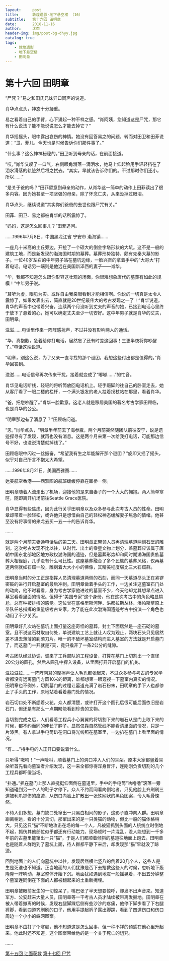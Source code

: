 ```yaml
---
layout:     post
title:      敦煌遗影·地下悬空楼 （16）
subtitle:   第十六回 田明章
date:       2018-11-16
author:     沐杰
header-img: img/post-bg-dhyy.jpg
catalog: true
tags:
    - 敦煌遗影
    - 地下悬空楼
    - 田明章
---
```

# 第十六回 田明章

“尸咒？”易之和田氏兄妹异口同声的说道。

肖华点点头，神态十分凝重。

易之看着自己的手臂，心下涌起一种不祥之感。“肖阿姨，您知道这是尸咒，那它有什么说法？能不能说说怎么才能去掉它？”

肖华摇摇头，眼中露出哀伤的神情。她没有回答易之的问题，转而对田卫和田菲说道：“卫，菲儿，今天也是时候告诉你们那件事了。”

“什么事？这么神神秘秘的。”田卫听到母亲的话，在前面接道。

“哎，”肖华又叹了一口气，右侧眼角滑落一滴泪水，她马上仰起脸用手轻轻挡在了泪水滑落的轨迹然后将之拭去。“其实，早就该告诉你们的。不过那时你们还小，所以……”

“是关于爸的吗？”田菲留意到母亲的动作，从肖华这一简单的动作上田菲读出了很多内容。因为她甚至一项坚强的母亲，除了怀念亡夫，从来没掉过眼泪。

肖华点头，继续说道“其实你们爸爸的去世也跟尸咒有关。”

田菲、田卫、易之都被肖华的话所震惊了。

“妈妈，这是怎么回事儿？”田菲追问。

……1996年7月8日，中国黑龙江省 宁安市 渤海镇……

一座几十米高的土丘旁边，开挖了一个硕大的倒金字塔形状的大坑。这不是一般的建筑工地，而是新发现的渤海国时期的墓葬。墓葬形势独特，颇有先秦大墓的影子。一位40岁左右的中年男子站在墓坑边缘，一脸兴奋的拿着手中的”大哥大“打着电话。电话另一端则是他远在美国新泽西的妻子——肖华。

”华，我都不知道怎么跟你形容这壮观的场面，你很难想象唐代的墓葬有如此的规模！“中年男子说。

”耳听为虚，眼见为实。或许自由我亲眼看到才能相信啊。你说的一切真是太令人震惊了，如果发表出去，简直就是20世纪最伟大的考古发现之一了！“肖华说道。肖华的声音中也带着兴奋，连续两个月没听到丈夫的声音的她，已接到电话心里终于放下了悬着的心，她可以确定丈夫至少一切安好。这中年男子就是肖华的丈夫，田明章。

滋滋……电话里传来一阵阵感扰声，不过并没有影响两人的通话。

“华，真抱歉，急着给你打电话，居然忘了还有时差这回事！三更半夜将你吵醒了。”电话这端说道。

“明章，别这么说，为了父亲一直寻找的那个谜团，我想这些付出都是值得的。”肖华回答到。

滋滋……电话信号再次传来干扰，接着就变成了“嘟嘟……”的忙音。

肖华见电话断线，轻轻的将听筒放回电话机上。轻手蹑脚的往自己的卧室走去，她从客厅看了一眼二楼的栏杆，一个满头银发的老人拄着拐杖站在那里，看着肖华。

“爸，把您吵醒了。”肖华一脸歉意。这老人就是移居美国的著名考古学家田顾临，也是肖华的公公。

“明章那边有了消息了？”田顾临问道。

“恩，”肖华点头，“明章半年前去了海参崴，两个月前突然随团队前往安宁，说是遗迹探寻有了发现，就再也没有消息。这是两个月来第一次给我打电话，可能那边信号不好，也没说清楚就掉线了。”

田顾临眼中闪过一丝振奋，“希望我有生之年能解开那个谜团？”旋即又摇了摇头，似乎对自己所言不抱太大希望。

……1996年8月21日，美国西雅图……

达美航空香港——西雅图的航班缓缓停靠在廊桥一侧。

田明章随着人流走出了机场，迎接他的是来自妻子的一个大大的拥抱。两人简单寒暄，随即离开机场前往Seattle Grace医院。

肖华显得有些焦虑，因为此行关乎田明章以及众多参与此次考古人员的性命。田明章却带着一脸轻松，或许他只是想借由自己的轻松神态缓解妻子焦急的情绪。他甚至没有将事情的来龙去买一五一十的告诉肖华。

……

就是两个月前夫妻通电话后的第二天。田明章正带领人员再清理墓道两侧石壁的雕刻。这次考古发现不比以往，从时代、出土的零星文物上划分，盖墓葬应该属于唐朝中国东北部地区地方政权渤海国的遗迹，但是墓葬形势却和同时期渤海国贵族墓葬大相径庭，几乎没有什么可比性。这座墓葬融合了多个民族的墓葬风格，仅再墓道两侧就如石窟一般，雕刻着大大小小的佛像，其精美程度堪比三大石窟群。

田明章当时的分工正是指挥人员清理墓道两侧的石刻，而同一天墓道尽头正在紧锣密鼓的进行开启墓室的最后冲刺。田明章做着手头的工作，一边关注这墓室石门处的动向，他不时看看，身为考古学家他进过的墓室不少，今天他却尤其想早点进入墓室看看里面的情况。但碍于”美国专家“这个身份，他在这次考古中的角色略显尴尬，总有种被排挤的感觉。这位曾在底格里斯河畔、洪都拉斯丛林、潘帕斯草原上带队任总指挥的重量级考古专家，为了能在此次渤海国遗迹考古中扮演一个角色也动用了不少关系。

田明章好几次站在墓坑上面打量这座奇怪的墓葬，封土下面居然是一座石砌的墓室。且不说这石材取自何处，单说建筑工艺上就让人叹为观止，两块石头只见居然差不进去薄薄的剃须刀片。唯一的不破坏墓室结构而进入墓室的方法就是开启墓门了，而这墓门一开就是7天，竟只撬开了一条2公分的缝隙。

考古团队经过协调，调来了工兵部队的工程设备，打算在墓门上切割出一个直径20公分的圆孔，然后从圆孔中探入设备，从里面打开开启墓门的机关。

滋拉滋拉……一阵阵刺耳的摩擦声让人毛孔都张起来，不过众多参与考古的专家学者都没有远离墓门方圆10米的距离，谁都想第一眼窥视一下墓室内真实的情况。田明章也不例外，切割墓门的过程让墓道充满了岩石粉末，田明章的手下人也都停止了手头的工作，原地站着看着墓门处的情况。

岩石切口处不断绷着火花，众人都清楚，或许打开这个圆孔后很可能后面依旧是岩石门，但还是有那么一点期盼能看到珍贵的文物。

当切割完成之后，人们看着工程兵小心翼翼的将切割下来的岩石从是门上取下来的时候，都不约而同的伸长了脖子。显然仅靠自然管线不能看清里面的情况，只是一片漆黑。有人拿过手电筒趴在洞口将光线照在墓室里，一边扒在墓门上看里面的情况。

“有……”持手电的人正开口要说着什么。

只听得“嗷呜！”一声嚎叫，顺着墓门上的洞口冲入人们的耳朵。原本大家都竖着耳朵听首先看向墓室者介绍发现，这一来全都惊得浑身冒汗，连刚刚负责切割的几个工程兵都吓傻当场。

“扑通。”扒在墓门上那人直挺挺仰面倒在墓道里，手中的手电筒“咕噜噜”滚落一旁知道碰到另一个人的鞋子才停下。众人不约而同看向倒地者，只见他脸上齐刷刷三道被利爪抓伤的痕迹，从伤口向脸上扩散出一张蛛网状的黑色图案，令人毛骨悚然。

不待人们多想，墓门缺口处窜出一只黑白相间的影子，这影子直冲向人群。田明章距离稍远，看的十分真切，那窜出来的是一只类猫的动物，但比一般的猫体格稍大。只见这只“猫”不断地攻击在场的每一个人，凡被猫抓到头面的人统统立时倒地不起，抓伤其他部位似乎都还有行动能力。现场顿时一片混乱，没人能想到一千多年前的古墓里能窜出一只“猫”，于是人们都顺着倾斜的墓道往地面上跑去。田明章也是随着人群跑到了墓坑上面，待人群都平静下来后，却发现那“猫”早就没了踪迹。

回到地面上的人们向墓坑中以往，发现居然横七竖八的倒着20几个人，这些人是生是死谁也不知道。正当地面的人们犹豫是否下去抢救这些人的时候，忽听地下轰隆隆一阵响动，墓室整体开始下沉。地面犹如遇到地震一般摇晃着，不出五分钟整个墓室连同倒在下面的人都被翻起来的土重新掩埋。

田明章被眼前发生的一切惊呆了，嘴巴张了半天想要惊呼，却发不出声音来。知道军方、公安赶来大量人员，田明章等一干考古人员才陆续被带离发掘地。田明章在被人带着撤离的时候，发现右腿脚踝后侧有些沙沙的疼痛，他停下脚步看了下右腿裤脚，看到四道齐刷刷的口子，他用手提起裤子露出脚踝，看到了四道伤口和伤口周边一个小小的蛛网图案。

田明章不由打了个寒颤，他不知道这是怎么回事，但一种不祥的预感在他心里升起来。他此时还不知道，这个图案带给他的是一个关于死亡的诅咒。

……

[第十五回 江面获救](http://www.jianshu.com/p/308ff4bf8dc6)
[第十七回 尸咒](http://www.jianshu.com/p/fafddbd8c567)
